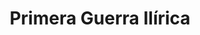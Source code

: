 ﻿---
title: "Primera Guerra Ilírica"
permalink: periodes_44.html
layout: periode
dataInici: -229
dataFi: -228
sidebar: periodes
pares:
  - id: 50
    title: "Guerras Ilíricas"
    dataInici: "(-229)"
    dataFi: "(-219)"

fills:
jocsPrincipals:
jocsEscenaris:
jocsEpoca:
jocsEpocaEscenaris:
---
